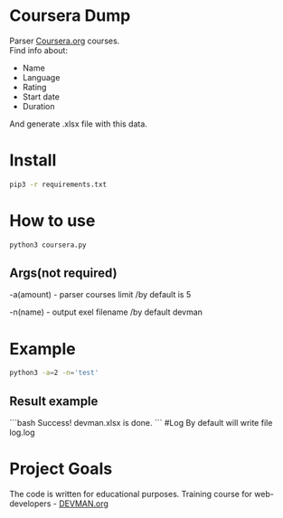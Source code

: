 # Coursera Dump

Parser [Coursera.org](https://www.coursera.org) courses.  
Find info about:
 
* Name
* Language
* Rating
* Start date
* Duration 

And generate .xlsx file with this data. 

# Install

```bash
pip3 -r requirements.txt
```

# How to use

```bash
python3 coursera.py
```
<h2>Args(not required)</h2>
-a(amount) - parser courses limit /by default is 5

-n(name) - output exel filename /by default devman

# Example

````bash
python3 -a=2 -n='test'
````

<h2>Result example</h2>
```bash
Success! devman.xlsx is done.
```
#Log
By default will write file log.log

# Project Goals

The code is written for educational purposes. Training course for web-developers - [DEVMAN.org](https://devman.org)
